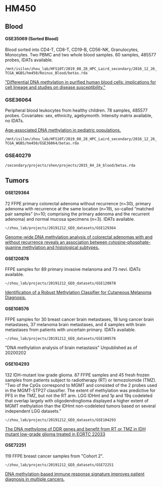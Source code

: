 # HM450

## Blood

#### GSE35069 (Sorted Blood)

Blood sorted into CD4-T, CD8-T, CD19-B, CD56-NK, Granulocytes, Monocytes. Two PBMC and two whole blood samples.
60 samples, 485577 probes, IDATs available.

`/mnt/isilon/zhou_lab/HFS10T/2019_08_28_HPC_Laird_secondary/2016_12_26_TCGA_WGBS/hm450/Reinus_Blood/betas.rda`

["Differential DNA methylation in purified human blood cells: implications for cell lineage and studies on disease susceptibility."](https://www.ncbi.nlm.nih.gov/pubmed/22848472)

### GSE36064

Peripheral blood leukocytes from healthy children. 78 samples, 485577 probes. Covariates: sex, ethnicity, agebymonth. Intensity matrix available, no IDATs. 

[Age-associated DNA methylation in pediatric populations.](https://www.ncbi.nlm.nih.gov/pubmed/22300631)

`/mnt/isilon/zhou_lab/HFS10T/2019_08_28_HPC_Laird_secondary/2016_12_26_TCGA_WGBS/hm450/GSE36064/betas.rda`

### GSE40279

`/secondary/projects/shen/projects/2015_04_24_blood/betas.rda`


## Tumors

#### GSE129364

72 FFPE primary colorectal adenoma without recurrence (n=30), primary adenoma with recurrence at the same location (n=19), so-called “matched pair samples” (n=10; comprising the primary adenoma and the recurrent adenoma) and normal mucosa specimens (n=3). IDATs available.

`~/zhou_lab/projects/20191212_GEO_datasets/GSE129364`

[Genome-wide DNA methylation analysis of colorectal adenomas with and without recurrence reveals an association between cytosine-phosphate-guanine methylation and histological subtypes.](https://www.ncbi.nlm.nih.gov/pubmed/31334584)


#### GSE120878

FFPE samples for 89 primary invasive melanoma and 73 nevi. IDATs available.

`~/zhou_lab/projects/20191212_GEO_datasets/GSE120878`

[Identification of a Robust Methylation Classifier for Cutaneous Melanoma Diagnosis.](https://www.ncbi.nlm.nih.gov/pubmed/30529013)

#### GSE108576

FFPE samples for 30 breast cancer brain metastases, 18 lung cancer brain metastases, 37 melanoma brain metastases, and 4 samples with brain metastases from patients with uncertain primary. IDATs available.

`~/zhou_lab/projects/20191212_GEO_datasets/GSE108576`

"DNA methylation analysis of brain metastasis"
Unpublished as of 20200202

#### GSE104293

132 IDH-mutant low grade glioma. 87 FFPE samples and 45 fresh frozen samples from patients subject to radiotherapy (RT) or temozolomide (TMZ). "Two of the CpGs correspond to MGMT and consisted of the 2 probes used in the MGMT-STP27 classifier. The extent of methylation was predictive for PFS in the TMZ, but not the RT arm. LGG IDHmt and 1p and 19q codeleted that overlap largely with oligodendroglioma displayed a higher extent of MGMT methylation than the IDHmt non-codeleted tumors based on several independent LGG datasets."

`~/zhou_lab/projects/20191212_GEO_datasets/GSE104293`

[The DNA methylome of DDR genes and benefit from RT or TMZ in IDH mutant low-grade glioma treated in EORTC 22033](https://www.ncbi.nlm.nih.gov/pubmed/29368212)

#### GSE72251

119 FFPE breast cancer samples from "Cohort 2".

`~/zhou_lab/projects/20191212_GEO_datasets/GSE72251`

[DNA methylation-based immune response signature improves patient diagnosis in multiple cancers.](https://www.ncbi.nlm.nih.gov/pubmed/28714863)